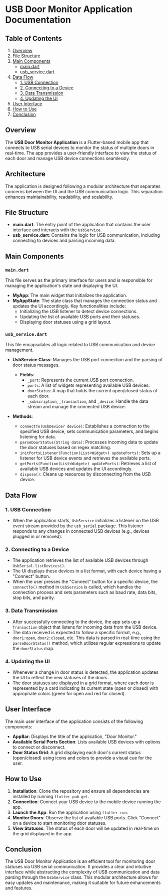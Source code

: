 # USB Door Monitor Application Documentation

## Table of Contents

1. [Overview](#overview)
2. [File Structure](#file-structure)
3. [Main Components](#main-components)
   - [main.dart](#maindart)
   - [usb_service.dart](#usbservicedart)
4. [Data Flow](#data-flow)
   - [1. USB Connection](#1-usb-connection)
   - [2. Connecting to a Device](#2-connecting-to-a-device)
   - [3. Data Transmission](#3-data-transmission)
   - [4. Updating the UI](#4-updating-the-ui)
5. [User Interface](#user-interface)
6. [How to Use](#how-to-use)
7. [Conclusion](#conclusion)

## Overview

The **USB Door Monitor Application** is a Flutter-based mobile app that connects to USB serial devices to monitor the status of multiple doors in real-time. The app provides a user-friendly interface to view the status of each door and manage USB device connections seamlessly.

## Architecture

The application is designed following a modular architecture that separates concerns between the UI and the USB communication logic. This separation enhances maintainability, readability, and scalability.

## File Structure

- **main.dart**: The entry point of the application that contains the user interface and interacts with the `UsbService`.
- **usb_service.dart**: Contains the logic for USB communication, including connecting to devices and parsing incoming data.

## Main Components

### `main.dart`

This file serves as the primary interface for users and is responsible for managing the application's state and displaying the UI.

- **MyApp**: The main widget that initializes the application.
- **MyAppState**: The state class that manages the connection status and updates the UI accordingly. Key functionalities include:
  - Initializing the USB listener to detect device connections.
  - Updating the list of available USB ports and their statuses.
  - Displaying door statuses using a grid layout.

### `usb_service.dart`

This file encapsulates all logic related to USB communication and device management.

- **UsbService Class**: Manages the USB port connection and the parsing of door status messages.
  - **Fields**:
    - `_port`: Represents the current USB port connection.
    - `ports`: A list of widgets representing available USB devices.
    - `doorStatus`: A map that holds the current open/closed status of each door.
    - `_subscription`, `_transaction`, and `_device`: Handle the data stream and manage the connected USB device.

- **Methods**:
  - `connectTo(UsbDevice? device)`: Establishes a connection to the specified USB device, sets communication parameters, and begins listening for data.
  - `parseDoorStatus(String data)`: Processes incoming data to update the door statuses based on regex matching.
  - `initPortsListener(Function(List<Widget>) updatePorts)`: Sets up a listener for USB device events and retrieves the available ports.
  - `getPorts(Function(List<Widget>) updatePorts)`: Retrieves a list of available USB devices and updates the UI accordingly.
  - `dispose()`: Cleans up resources by disconnecting from the USB device.

## Data Flow

### 1. USB Connection

- When the application starts, `UsbService` initializes a listener on the USB event stream provided by the `usb_serial` package. This listener responds to any changes in connected USB devices (e.g., devices plugged in or removed).

### 2. Connecting to a Device

- The application retrieves the list of available USB devices through `UsbSerial.listDevices()`.
- The UI displays these devices in a list format, with each device having a "Connect" button.
- When the user presses the "Connect" button for a specific device, the `connectTo()` method in `UsbService` is called, which handles the connection process and sets parameters such as baud rate, data bits, stop bits, and parity.

### 3. Data Transmission

- After successfully connecting to the device, the app sets up a `Transaction` object that listens for incoming data from the USB device.
- The data received is expected to follow a specific format, e.g., `door1:open`, `door2:closed`, etc. This data is parsed in real-time using the `parseDoorStatus()` method, which utilizes regular expressions to update the `doorStatus` map.

### 4. Updating the UI

- Whenever a change in door status is detected, the application updates the UI to reflect the new statuses of the doors.
- The door statuses are displayed in a grid format, where each door is represented by a card indicating its current state (open or closed) with appropriate colors (green for open and red for closed).

## User Interface

The main user interface of the application consists of the following components:

- **AppBar**: Displays the title of the application, "Door Monitor."
- **Available Serial Ports Section**: Lists available USB devices with options to connect or disconnect.
- **Door Status Grid**: A grid displaying each door's current status (open/closed) using icons and colors to provide a visual cue for the user.

## How to Use

1. **Installation**: Clone the repository and ensure all dependencies are installed by running `flutter pub get`.
2. **Connection**: Connect your USB device to the mobile device running the app. 
3. **Launch the App**: Run the application using `flutter run`.
4. **Monitor Doors**: Observe the list of available USB ports. Click "Connect" on a device to start monitoring door statuses.
5. **View Statuses**: The status of each door will be updated in real-time on the grid displayed in the app.

## Conclusion

The USB Door Monitor Application is an efficient tool for monitoring door statuses via USB serial communication. It provides a clear and intuitive interface while abstracting the complexity of USB communication and data parsing through the `UsbService` class. This modular architecture allows for easy updates and maintenance, making it suitable for future enhancements and features.

